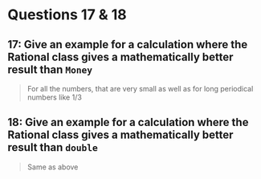 # Questions 17 & 18

## 17: Give an example for a calculation where the Rational class gives a mathematically better result than `Money`

> For all the numbers, that are very small as well as for long periodical numbers like 1/3

## 18: Give an example for a calculation where the Rational class gives a mathematically better result than `double`

> Same as above
